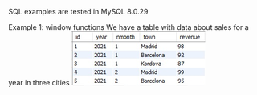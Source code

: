 SQL examples are tested in MySQL 8.0.29

Example 1: window functions
We have a table with data about sales for a year in three cities
![table sales](https://github.com/ViktorKorolko/data-branch/blob/mysql/img/sales.jpg)

